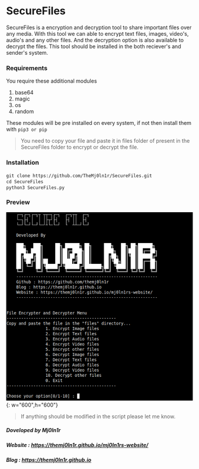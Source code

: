 # SecureFiles

SecureFiles is a encryption and decryption tool to share important files over any media.
With this tool we can able to encrypt text files, images, video's, audio's and any other files. And the decryption option is also available to decrypt the files.
This tool should be installed in the both reciever's and sender's system. 
### Requirements

You require these additional modules 

1. base64
2. magic
3. os
4. random

These modules will be pre installed on every system, if not then install them with `pip3 or pip`

>You need to copy your file and paste it in files folder of present in the SecureFiles folder to encrypt or decrypt the file.

### Installation

```text 
git clone https://github.com/TheMj0ln1r/SecureFiles.git
cd SecureFiles
python3 SecureFiles.py
```
### Preview

![Preview](securefiles.png){: w="600",h="600"}

> If anything should be modified in the script please let me know.
##### Doveloped by Mj0ln1r
##### Website : https://themj0ln1r.github.io/mj0ln1rs-website/
##### Blog : https://themj0ln1r.github.io

